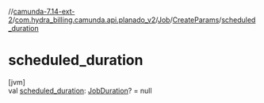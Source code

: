 //[camunda-7.14-ext-2](../../../../index.md)/[com.hydra_billing.camunda.api.planado_v2](../../index.md)/[Job](../index.md)/[CreateParams](index.md)/[scheduled_duration](scheduled_duration.md)

# scheduled_duration

[jvm]\
val [scheduled_duration](scheduled_duration.md): [JobDuration](../../../com.hydra_billing.camunda.api.planado_v2.common_types.job/-job-duration/index.md)? = null
